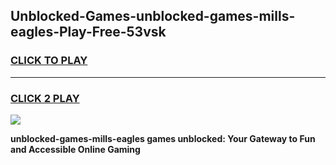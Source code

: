 
## Unblocked-Games-unblocked-games-mills-eagles-Play-Free-53vsk
<h3>
<a href="https://premium76.site?title=unblocked-games-mills-eagles&ref=23A">CLICK TO PLAY</a></h3>
<hr>

<h3>
<a href="https://premium76.site?title=unblocked-games-mills-eagles&ref=23A">CLICK 2 PLAY</a>
  
</h3>

<a href="https://premium76.site?title=unblocked-games-mills-eagles&ref=23A"><img src="https://clearcache.store/games.png"></a>


**unblocked-games-mills-eagles games unblocked: Your Gateway to Fun and Accessible Online Gaming**
